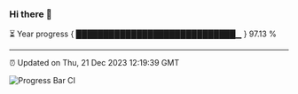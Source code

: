 ### Hi there 👋

⏳ Year progress { █████████████████████████████▁ } 97.13 %

---

⏰ Updated on Thu, 21 Dec 2023 12:19:39 GMT

![Progress Bar CI](https://github.com/liununu/liununu/workflows/Progress%20Bar%20CI/badge.svg)
